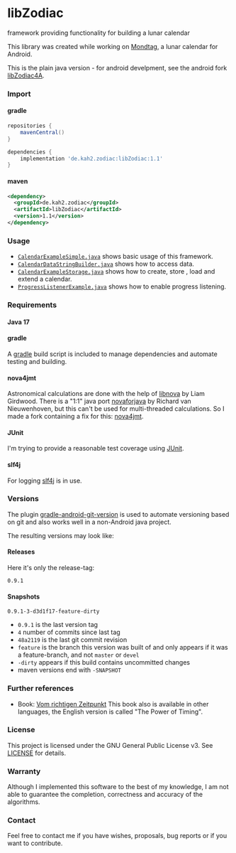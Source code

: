 # libZodiac
framework providing functionality for building a lunar calendar

This library was created while working on [Mondtag](https://github.com/kahles/mondtag), a lunar calendar for Android.

This is the plain java version - for android develpment, see the android fork [libZodiac4A](https://github.com/kahles/libZodiac4A).

### Import
#### gradle
```groovy
repositories {
    mavenCentral()
}

dependencies {
    implementation 'de.kah2.zodiac:libZodiac:1.1'
}
```

#### maven
```xml
<dependency>
  <groupId>de.kah2.zodiac</groupId>
  <artifactId>libZodiac</artifactId>
  <version>1.1</version>
</dependency>
```
### Usage
- [`CalendarExampleSimple.java`](src/test/java/de/kah2/zodiac/libZodiac/example/CalendarExampleSimple.java) shows basic usage of this framework.
- [`CalendarDataStringBuilder.java`](src/test/java/de/kah2/zodiac/libZodiac/example/CalendarDataStringBuilder.java) shows how to access data. 
- [`CalendarExampleStorage.java`](src/test/java/de/kah2/zodiac/libZodiac/example/CalendarExampleStorage.java) shows how to create, store , load and
extend a calendar.
- [`ProgressListenerExample.java`](src/test/java/de/kah2/zodiac/libZodiac/example/ProgressListenerExample.java) shows how to enable progress 
listening.


### Requirements

#### Java 17

#### gradle
A [gradle](https://gradle.org) build script is included to manage dependencies and automate testing and building. 

#### nova4jmt
Astronomical calculations are done with the help of [libnova](http://libnova.sourceforge.net/) by Liam Girdwood.
There is a "1:1" java port [novaforjava](http://novaforjava.sourceforge.net/) by Richard van Nieuwenhoven, but this can't be used for 
multi-threaded calculations.
So I made a fork containing a fix for this: [nova4jmt](https://github.com/kahles/nova4jmt).

#### JUnit
I'm trying to provide a reasonable test coverage using [JUnit](http://junit.org).

#### slf4j
For logging [slf4j](http://www.slf4j.org/) is in use.

### Versions
The plugin [gradle-android-git-version](https://github.com/gladed/gradle-android-git-version) is used to automate versioning based on git 
and also works well in a non-Android java project.

The resulting versions may look like:
#### Releases ####
Here it's only the release-tag:
```
0.9.1
```
#### Snapshots #### 
```
0.9.1-3-d3d1f17-feature-dirty
```
* `0.9.1` is the last version tag
* `4` number of commits since last tag
* `48a2119` is the last git commit revision
* `feature` is the branch this version was built of and only appears if it was a feature-branch, and not `master` or `devel`
* `-dirty` appears if this build contains uncommitted changes
* maven versions end with `-SNAPSHOT`

### Further references
- Book: [Vom richtigen Zeitpunkt](http://www.paungger-poppe.com/index.php/de/publikationen/unsere-buecher/vom-richtigen-zeitpunkt) This book
also is available in other languages, the English version is called "The Power of Timing".

### License
This project is licensed under the GNU General Public License v3. See [LICENSE](LICENSE) for details.

### Warranty
Although I implemented this software to the best of my knowledge, I am not able to guarantee the completion, correctness and accuracy of the
algorithms.

### Contact
Feel free to contact me if you have wishes, proposals, bug reports or if you want to contribute.